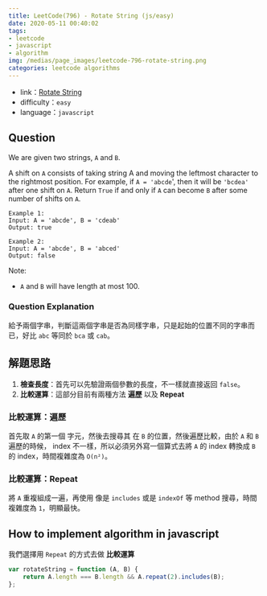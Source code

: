 ```yaml
---
title: LeetCode(796) - Rotate String (js/easy)
date: 2020-05-11 00:40:02
tags:
- leetcode
- javascript
- algorithm
img: /medias/page_images/leetcode-796-rotate-string.png
categories: leetcode algorithms
---
```

* link：[Rotate String](https://leetcode.com/problems/rotate-string/)
* difficulty：`easy`
* language：`javascript`

## Question

We are given two strings, `A` and `B`.

A shift on `A` consists of taking string A and moving the leftmost character to the rightmost position. For example, if `A = 'abcde`', then it will be `'bcdea'` after one shift on `A`. Return `True` if and only if `A` can become `B` after some number of shifts on `A`.


```
Example 1:
Input: A = 'abcde', B = 'cdeab'
Output: true

Example 2:
Input: A = 'abcde', B = 'abced'
Output: false
```

Note:

* `A` and `B` will have length at most 100.

### Question Explanation

給予兩個字串，判斷這兩個字串是否為同樣字串，只是起始的位置不同的字串而已，好比 `abc` 等同於 `bca` 或 `cab`。

## 解題思路

1. **檢查長度**：首先可以先驗證兩個參數的長度，不一樣就直接返回 `false`。
2. **比較運算**：這部分目前有兩種方法 **遍歷** 以及 **Repeat**


### 比較運算：遍歷

首先取 `A` 的第一個 字元，然後去搜尋其 在 `B` 的位置，然後遍歷比較，由於 `A` 和 `B` 遍歷的時候， index 不一樣，所以必須另外寫一個算式去將 `A` 的 index 轉換成 `B` 的 index，時間複雜度為 `O(n²)`。

### 比較運算：Repeat

將 `A` 重複組成一遍，再使用 像是 `includes` 或是 `indexOf` 等 method 搜尋，時間複雜度為 `1`，明顯最快。

## How to implement algorithm in javascript

我們選擇用 `Repeat` 的方式去做 **比較運算**

```javascript
var rotateString = function (A, B) {
    return A.length === B.length && A.repeat(2).includes(B);
};
```
